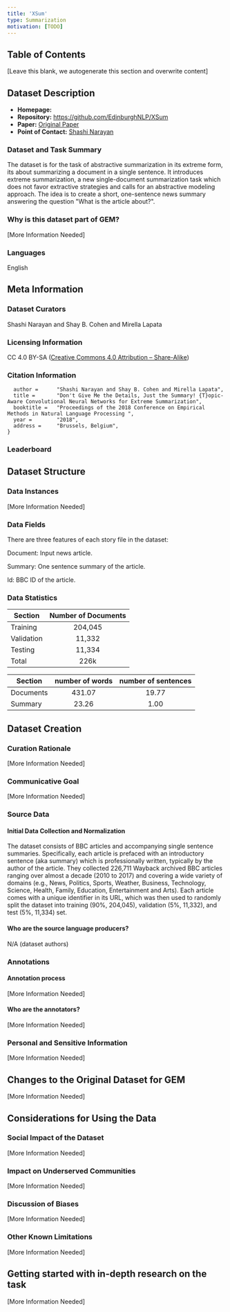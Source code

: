 ```yaml
---
title: 'XSum'
type: Summarization
motivation: [TODO]
---
```


## Table of Contents

[Leave this blank, we autogenerate this section and overwrite content]

## Dataset Description

- **Homepage:** 
- **Repository:** https://github.com/EdinburghNLP/XSum
- **Paper:** [Original Paper](https://arxiv.org/abs/1808.08745)
- **Point of Contact:** [Shashi Narayan](shashi.narayan@gmail.com)

### Dataset and Task Summary

The dataset is for the task of abstractive summarization in its extreme form, its about summarizing a document in a single sentence. It introduces extreme summarization, a new single-document summarization task which does not favor extractive strategies and calls for an abstractive modeling approach. The idea is to create a short, one-sentence news summary answering the question "What is the article about?".

### Why is this dataset part of GEM?

[More Information Needed]

### Languages

English

## Meta Information

### Dataset Curators

Shashi Narayan and Shay B. Cohen and Mirella Lapata

### Licensing Information

CC 4.0 BY-SA ([Creative Commons 4.0 Attribution – Share-Alike](https://creativecommons.org/licenses/by-sa/4.0/))

### Citation Information

```@InProceedings{xsum-emnlp,
  author =      "Shashi Narayan and Shay B. Cohen and Mirella Lapata",
  title =       "Don't Give Me the Details, Just the Summary! {T}opic-Aware Convolutional Neural Networks for Extreme Summarization",
  booktitle =   "Proceedings of the 2018 Conference on Empirical Methods in Natural Language Processing ",
  year =        "2018",
  address =     "Brussels, Belgium",
}
```

### Leaderboard

## Dataset Structure

### Data Instances

[More Information Needed]

### Data Fields

There are three features of each story file in the dataset:

Document: Input news article.

Summary: One sentence summary of the article.

Id: BBC ID of the article.

### Data Statistics

| Section   | Number of Documents          | 
| ------------- |:-------------:| 
| Training     | 204,045 | 
| Validation     | 11,332      | 
| Testing | 11,334    |  
| Total | 226k |

| Section       |  number of words| number of sentences |
| ------------- |:-------------:| :-------------:|
| Documents      | 431.07     | 19.77 |
| Summary    | 23.26      | 1.00 |

## Dataset Creation

### Curation Rationale

[More Information Needed]

### Communicative Goal

[More Information Needed]


### Source Data

#### Initial Data Collection and Normalization

The dataset consists of BBC articles and accompanying single sentence summaries. Specifically, each article is prefaced with an introductory sentence (aka summary) which is professionally written, typically by the author of the article. They collected 226,711 Wayback archived BBC articles ranging over almost a decade (2010 to 2017) and covering a wide variety of domains (e.g., News, Politics, Sports, Weather, Business, Technology, Science, Health, Family, Education, Entertainment and Arts). Each article comes with a unique identifier in its URL, which was then used to randomly split the dataset into training (90%, 204,045), validation (5%, 11,332), and test (5%, 11,334) set. 

#### Who are the source language producers?

N/A (dataset authors)

### Annotations

#### Annotation process

[More Information Needed]

#### Who are the annotators?

[More Information Needed]

### Personal and Sensitive Information

[More Information Needed]

## Changes to the Original Dataset for GEM

[More Information Needed]

## Considerations for Using the Data

### Social Impact of the Dataset

[More Information Needed]

### Impact on Underserved Communities

[More Information Needed]

### Discussion of Biases

[More Information Needed]

### Other Known Limitations

[More Information Needed]

## Getting started with in-depth research on the task

[More Information Needed]
